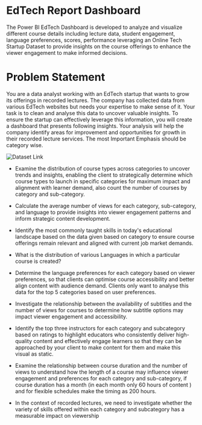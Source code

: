<h1>EdTech Report Dashboard</h1>
The Power BI EdTech Dashboard is developed to analyze and visualize different course details including  lecture data, student engagement, language preferences, scores, performance leveraging an Online Tech Startup Dataset to provide insights on the course offerings to enhance the viewer engagement to make informed decisions.

<h1>Problem Statement</h1>
You are a data analyst working with an EdTech startup that wants to grow its offerings in recorded lectures. The company has collected data from various EdTech websites but needs your expertise to make sense of it. Your task is to clean and analyse this data to uncover valuable insights. To ensure the startup can effectively leverage this information, you will create a dashboard that presents following insights. Your analysis will help the company identify areas for improvement and opportunities for growth in their recorded lecture services. The most Important Emphasis should be category wise.
<br>


![Dataset Link](https://www.kaggle.com/datasets/khaledatef1/online-courses)

- Examine the distribution of course types across categories to uncover trends and insights, enabling the client to strategically determine which course types to launch in specific categories for maximum impact and alignment with learner demand, also count the number of courses by category and sub-category.

- Calculate the average number of views for each category, sub-category, and language to provide insights into viewer engagement patterns and inform strategic content development.

- Identify the most commonly taught skills in today's educational landscape based on the data given based on category to ensure course offerings remain relevant and aligned with current job market demands.

- What is the distribution of various Languages in which a particular course is created?

- Determine the language preferences for each category based on viewer preferences, so that clients can optimise course accessibility and better align content with audience demand. Clients only want to analyse this data for the top 5 categories based on user preferences.

- Investigate the relationship between the availability of subtitles and the number of views for courses to determine how subtitle options may impact viewer engagement and accessibility.

- Identify the top three instructors for each category and subcategory based on ratings to highlight educators who consistently deliver high-quality content and effectively engage learners so that they can be approached by your client to make content for them and make this visual as static.

- Examine the relationship between course duration and the number of views to understand how the length of a course may influence viewer engagement and preferences for each category and sub-category, if course duration has a month (in each month only 60 hours of content ) and for flexible schedules make the timing as 200 hours.

- In the context of recorded lectures, we need to investigate whether the variety of skills offered within each category and subcategory has a measurable impact on viewership
